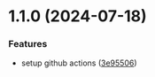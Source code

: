

# 1.1.0 (2024-07-18)


### Features

* setup github actions ([3e95506](https://github.com/mustapha-ghlissi/react-native-otp/commit/3e955069d5c6d4305a36e3e71a562418c7069b56))
